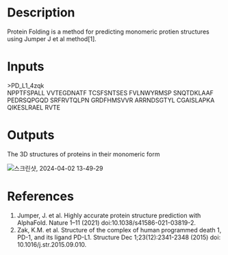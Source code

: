 # Description 

Protein Folding is a method for predicting monomeric protien structures using Jumper J et al method[1]. 

# Inputs
\>PD_L1_4zqk <br>
NPPTFSPALL VVTEGDNATF TCSFSNTSES FVLNWYRMSP SNQTDKLAAF PEDRSQPGQD SRFRVTQLPN GRDFHMSVVR ARRNDSGTYL CGAISLAPKA QIKESLRAEL RVTE

# Outputs

The 3D structures of proteins in their monomeric form

![스크린샷, 2024-04-02 13-49-29](https://github.com/arontier/ad3-tutorials/assets/121647082/73e851e3-1740-4983-bc47-4a1828336769)

# References

1. Jumper, J. et al. Highly accurate protein structure prediction with AlphaFold. Nature 1–11 (2021) doi:10.1038/s41586-021-03819-2.
2. Zak, K.M. et al. Structure of the complex of human programmed death 1, PD-1, and its ligand PD-L1. Structure Dec 1;23(12):2341-2348 (2015) doi: 10.1016/j.str.2015.09.010.
